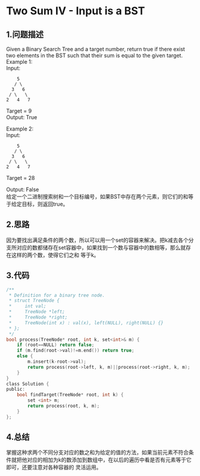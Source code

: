 Two Sum IV - Input is a BST
====

1.问题描述
----

Given a Binary Search Tree and a target number, return true if there exist two elements in the BST such that their sum is equal to the given target.<br>
Example 1:<br>
Input:

```
    5
   / \
  3   6
 / \   \
2   4   7
```

Target = 9<br>
Output: True<br>

Example 2:<br>
Input: <br>

```
    5
   / \
  3   6
 / \   \
2   4   7
```

Target = 28<br>

Output: False<br>
给定一个二进制搜索树和一个目标编号，如果BST中存在两个元素，则它们的和等于给定目标，则返回true。

2.思路
---

因为要找出满足条件的两个数，所以可以用一个set的容器来解决。把k减去各个分支所对应的数都储存在set容器中，如果找到一个数与容器中的数相等，那么就存在这样的两个数，使得它们之和
等于k。

3.代码
---

```c
/**
 * Definition for a binary tree node.
 * struct TreeNode {
 *     int val;
 *     TreeNode *left;
 *     TreeNode *right;
 *     TreeNode(int x) : val(x), left(NULL), right(NULL) {}
 * };
 */
bool process(TreeNode* root, int k, set<int>& m) {
    if (root==NULL) return false;
    if (m.find(root->val)!=m.end()) return true;
    else {
        m.insert(k-root->val);
        return process(root->left, k, m)||process(root->right, k, m);
    }
}
class Solution {
public:
    bool findTarget(TreeNode* root, int k) {
        set <int> m;
        return process(root, k, m);
    }
};
```

4.总结
---

掌握这种求两个不同分支对应的数之和为给定的值的方法，如果当前元素不符合条件就把他对应的相加为k的数添加到数组中，在以后的遍历中看是否有元素等于它即可，还要注意对各种容器的
灵活运用。

